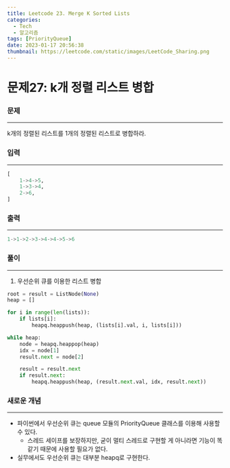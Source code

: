 ```yaml
---
title: Leetcode 23. Merge K Sorted Lists
categories:
  - Tech
  - 알고리즘
tags: [PriorityQueue]
date: 2023-01-17 20:56:38
thumbnail: https://leetcode.com/static/images/LeetCode_Sharing.png
---
```


# 문제27: k개 정렬 리스트 병합

### 문제

---

k개의 정렬된 리스트를 1개의 정렬된 리스트로 병합하라.

### 입력

---

```python
[
	1->4->5,
	1->3->4,
	2->6,
]
```

### 출력

---

```python
1->1->2->3->4->4->5->6
```

### 풀이

---

1. 우선순위 큐를 이용한 리스트 병합

```python
root = result = ListNode(None)
heap = []

for i in range(len(lists)):
	if lists[i]:
		heapq.heappush(heap, (lists[i].val, i, lists[i]))

while heap:
	node = heapq.heappop(heap)
	idx = node[1]
	result.next = node[2]

	result = result.next
	if result.next:
		heapq.heappush(heap, (result.next.val, idx, result.next))
```

### **새로운 개념**

---

- 파이썬에서 우선순위 큐는 queue 모듈의 PriorityQueue 클래스를 이용해 사용할 수 있다.
  - 스레드 세이프를 보장하지만, 굳이 멀티 스레드로 구현할 게 아니라면 기능이 똑같기 때문에 사용할 필요가 없다.
- 실무에서도 우선순위 큐는 대부분 heapq로 구현한다.
